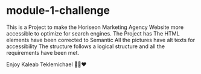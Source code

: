 # module-1-challenge
This is a Project to make the Horiseon Marketing Agency Website more accessible to optimize for search engines.
The Project has
    The HTML elements have been corrected to Semantic
    All the pictures have alt texts for accessibility
    The structure follows a logical structure
    and all the requirements have been met.

Enjoy
Kaleab Teklemichael
💚💛❤️